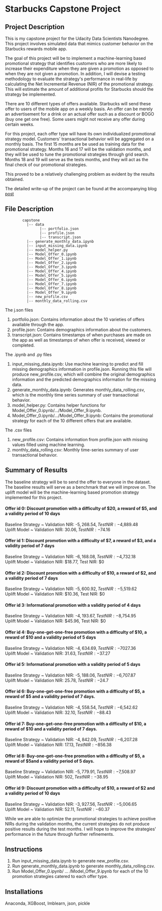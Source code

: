 # Starbucks Capstone Project

## Project Description
This is my capstone project for the Udacity Data Scientists Nanodegree. This project involves simulated data that mimics customer behavior on the Starbucks rewards mobile app. 

The goal of this project will be to implement a machine-learning based promotional strategy that identifies customers who are more likely to increase their expenditure when they are given a promotion as opposed to when they are not given a promotion. In addition, I will devise a testing methodology to evaluate the strategy's performance in real-life by calculating the Net Incremental Revenue (NIR) of the promotional strategy. This will estimate the amount of additional profits for Starbucks should the strategy be implemented.

There are 10 different types of offers available. Starbucks will send these offer to users of the mobile app on a weekly basis. An offer can be merely an advertisement for a drink or an actual offer such as a discount or BOGO (buy one get one free). Some users might not receive any offer during certain weeks.

For this project, each offer type will have its own individualized promotional strategy model. Customers' transactional behavior will be aggregated on a monthly basis. The first 15 months are be used as training data for the promotional strategy. Months 16 and 17 will be the validation months, and they will be used to tune the promotional strategies through grid search. Months 18 and 19 will serve as the tests months, and they will act as the final check of our promotional strategies.

This proved to be a relatively challenging problem as evident by the results obtained.

The detailed write-up of the project can be found at the accompanying blog [post](https://medium.com/@joshxinjielee/designing-and-testing-a-promotion-strategy-for-starbucks-2f25ec9ae00c)

## File Description
~~~~~~~
        capstone
          |-- data
                |-- portfolio.json
                |-- profile.json
                |-- transcript.json
          |-- generate_monthly_data.ipynb
          |-- input_missing_data.ipynb
          |-- model_helper.py
          |-- Model_Offer_0.ipynb
          |-- Model_Offer_1.ipynb
          |-- Model_Offer_2.ipynb
          |-- Model_Offer_3.ipynb
          |-- Model_Offer_4.ipynb
          |-- Model_Offer_5.ipynb
          |-- Model_Offer_6.ipynb
          |-- Model_Offer_7.ipynb
          |-- Model_Offer_8.ipynb
          |-- Model_Offer_9.ipynb
          |-- new_profile.csv
          |-- monthly_data_rolling.csv
~~~~~~~
The j.son files
1. portfolio.json: Contains information about the 10 varieties of offers available through the app.
2. profile.json: Contains demographics information about the customers.
3. transcript.json: Contains timestamps of when purchases are made on the app as well as timestamps of when offer is received, viewed or completed.

The .ipynb and .py files
1. input_missing_data.ipynb: Use machine learning to predict and fill missing demographics information in profile.json. Running this file will produce new_profile.csv, which will combine the original demographics information and the predicted demographics information for the missing data.
2. generate_monthly_data.ipynb: Generates monthly_data_rolling.csv, which is the monthly time series summary of user transactional behavior.
3. model_helper.py: Contains helper functions for Model_Offer_0.ipynb/.../Model_Offer_9.ipynb.
4. Model_Offer_0.ipynb/.../Model_Offer_9.ipynb: Contains the promotional strategy for each of the 10 different offers that are available.

The .csv files
1. new_profile.csv: Contains information from profile.json with missing values filled using machine learning.
2. monthly_data_rolling.csv: Monthly time-series summary of user transactional behavior.

## Summary of Results
The baseline strategy will be to send the offer to everyone in the dataset. The baseline results will serve as a benchmark that we will improve on. The uplift model will be the machine-learning based promotion strategy implemented for this project.

#### Offer id 0: Discount promotion with a difficulty of $20, a reward of $5, and a validity period of 10 days
Baseline Strategy ~ Validation NIR: -$5,268.54, Test NIR: -$4,889.48 <br />
Uplift Model ~ Validation NIR: $30.06, Test NIR: -$74.16

#### Offer id 1: Discount promotion with a difficulty of $7, a reward of $3, and a validity period of 7 days
Baseline Strategy ~ Validation NIR: -$6,168.08, Test NIR: -$4,732.18 <br />
Uplift Model ~ Validation NIR: $18.77, Test NIR: $0

#### Offer id 2: Discount promotion with a difficulty of $10, a reward of $2, and a validity period of 7 days
Baseline Strategy ~ Validation NIR: -$5,600.92, Test NIR: -$5,519.62 <br />
Uplift Model ~ Validation NIR: $10.36, Test NIR: $0

#### Offer id 3: Informational promotion with a validity period of 4 days
Baseline Strategy ~ Validation NIR: -$4,193.67, Test NIR: -$8,754.95 <br />
Uplift Model ~ Validation NIR: $45.96, Test NIR: $0

#### Offer id 4: Buy-one-get-one-free promotion with a difficulty of $10, a reward of $10 and a validity period of 5 days
Baseline Strategy ~ Validation NIR: -$4,634.69, Test NIR: -$7027.36 <br />
Uplift Model ~ Validation NIR: $31.63, Test NIR: -$37.27

#### Offer id 5: Informational promotion with a validity period of 5 days
Baseline Strategy ~ Validation NIR: -$5,188.06, Test NIR: -$6,707.87 <br />
Uplift Model ~ Validation NIR: $25.78, Test NIR: -$24.7

#### Offer id 6: Buy-one-get-one-free promotion with a difficulty of $5, a reward of $5 and a validity period of 7 days.
Baseline Strategy ~ Validation NIR: -$4,558.54, Test NIR: -$6,542.62 <br />
Uplift Model ~ Validation NIR: $32.10, Test NIR: -$88.43

#### Offer id 7: Buy-one-get-one-free promotion with a difficulty of $10, a reward of $10 and a validity period of 7 days.
Baseline Strategy ~ Validation NIR: -$4,842.09, Test NIR: -$6,207.28 <br />
Uplift Model ~ Validation NIR: $17.13, Test NIR: -$856.38

#### Offer id 8: Buy-one-get-one-free promotion with a difficulty of $5, a reward of $5and a validity period of 5 days.
Baseline Strategy ~ Validation NIR: -$5,779.91, Test NIR: -$7,508.97 <br />
Uplift Model ~ Validation NIR: $502, Test NIR: -$38.95

#### Offer id 9: Discount promotion with a difficulty of $10, a reward of $2 and a validity period of 10 days
Baseline Strategy ~ Validation NIR: -$3,927.56, Test NIR: -$5,006.65 <br />
Uplift Model ~ Validation NIR: $52.11, Test NIR: -$60.37

While we are able to optimize the promotional strategies to achieve positive NIRs during the validation months, the current strategies do not produce positive results during the test months. I will hope to improve the strategies' performance in the future through further refinements.

## Instructions
1. Run input_missing_data.ipynb to generate new_profile.csv.
2. Run generate_monthly_data.ipynb to generate monthly_data_rolling.csv.
2. Run Model_Offer_0.ipynb/ ... /Model_Offer_9.ipynb for each of the 10 promotion strategies catered to each offer type.

## Installations
Anaconda, XGBoost, Imblearn, json, pickle
